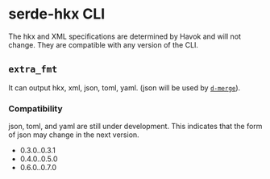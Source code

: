 # serde-hkx CLI

The hkx and XML specifications are determined by Havok and will not change. They
are compatible with any version of the CLI.

## `extra_fmt`

It can output hkx, xml, json, toml, yaml.
(json will be used by [`d-merge`](https://github.com/SARDONYX-sard/d-merge)).

### Compatibility

json, toml, and yaml are still under development.
This indicates that the form of json may change in the next version.

- 0.3.0..0.3.1
- 0.4.0..0.5.0
- 0.6.0..0.7.0
